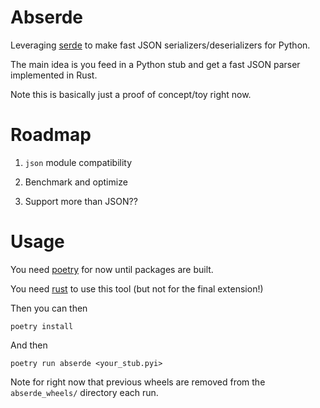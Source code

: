 # Abserde

Leveraging [serde](https://serde.rs/) to make fast JSON serializers/deserializers for Python.

The main idea is you feed in a Python stub and get a fast JSON parser implemented in Rust.

Note this is basically just a proof of concept/toy right now.


# Roadmap

1. `json` module compatibility

2. Benchmark and optimize

3. Support more than JSON??

# Usage

You need [poetry](https://github.com/sdispater/poetry#installation) for now until packages are built.

You need [rust](https://rustup.rs/) to use this tool (but not for the final extension!)

Then you can then
```
poetry install
```

And then

```
poetry run abserde <your_stub.pyi>
```

Note for right now that previous wheels are removed from the `abserde_wheels/` directory each run.